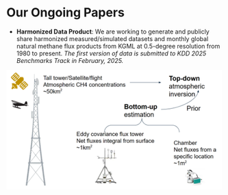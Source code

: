 # Our Ongoing Papers
- **Harmonized Data Product**: 
We are working to generate and publicly share harmonized measured/simulated datasets and monthly global natural methane flux products from KGML at 0.5-degree resolution from 1980 to present. *The first version of data is submitted to KDD 2025 Benchmarks Track in February, 2025.*<br><be>

<img src="https://github.com/CU-ESIIL/AI-for-Natural-Methane/blob/main/docs/homepage_materials/Data_Harmonization.png" width="600"> <br><br>

